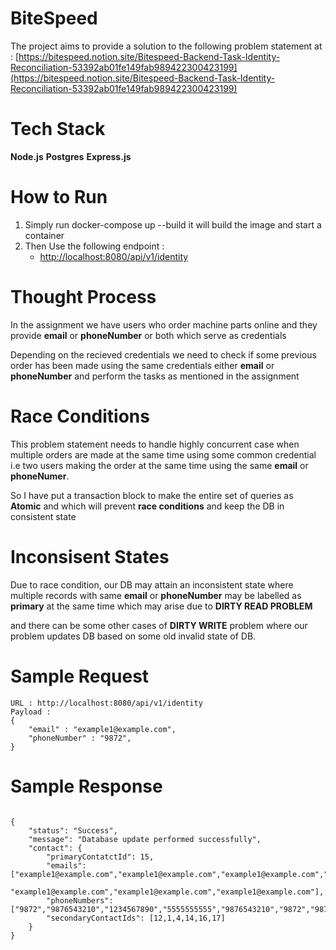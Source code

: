 # BiteSpeed

The project aims to provide a solution to the following problem statement at : [https://bitespeed.notion.site/Bitespeed-Backend-Task-Identity-Reconciliation-53392ab01fe149fab989422300423199](https://bitespeed.notion.site/Bitespeed-Backend-Task-Identity-Reconciliation-53392ab01fe149fab989422300423199)

# Tech Stack

**Node.js**
**Postgres**
**Express.js**

# How to Run

1. Simply run docker-compose up --build it will build the image and start a container
2. Then Use the following endpoint :
   - [http://localhost:8080/api/v1/identity](http://localhost:8080/api/v1/identity)

# Thought Process

In the assignment we have users who order machine parts online and they provide **email** or **phoneNumber** or both which serve as credentials

Depending on the recieved credentials we need to check if some previous order has been made using the same credentials either **email** or **phoneNumber** and perform the tasks as mentioned in the assignment

# Race Conditions

This problem statement needs to handle highly concurrent case when multiple orders are made at the same time using some common credential i.e two users making the order at the same time using the same **email** or **phoneNumer**.

So I have put a transaction block to make the entire set of queries as **Atomic** and which will prevent **race conditions** and keep the DB in consistent state

# Inconsisent States

Due to race condition, our DB may attain an inconsistent state where multiple records with same **email** or **phoneNumber** may be labelled as **primary** at the same time which may arise due to **DIRTY READ PROBLEM**

and there can be some other cases of **DIRTY WRITE** problem where our problem updates DB based on some old invalid state of DB.

# Sample Request

```
URL : http://localhost:8080/api/v1/identity
Payload :
{
    "email" : "example1@example.com",
    "phoneNumber" : "9872",
}

```

# Sample Response

```

{
    "status": "Success",
    "message": "Database update performed successfully",
    "contact": {
        "primaryContatctId": 15,
        "emails": ["example1@example.com","example1@example.com","example1@example.com","example1@example.com",
            "example1@example.com","example1@example.com","example1@example.com"],
        "phoneNumbers": ["9872","9876543210","1234567890","5555555555","9876543210","9872","9872"],
        "secondaryContactIds": [12,1,4,14,16,17]
    }
}

```
